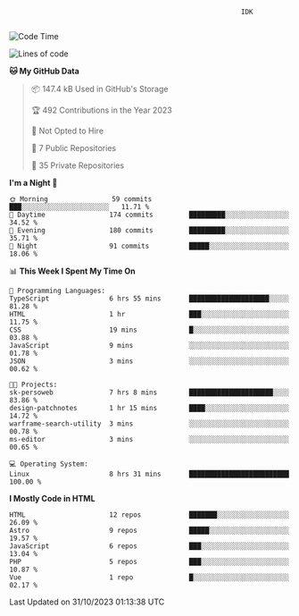 ```text
                                                          IDK
                                       
```

<!--START_SECTION:waka-->
![Code Time](http://img.shields.io/badge/Code%20Time-86%20hrs%201%20min-blue)

![Lines of code](https://img.shields.io/badge/From%20Hello%20World%20I%27ve%20Written-135.5%20thousand%20lines%20of%20code-blue)

**🐱 My GitHub Data** 

> 📦 147.4 kB Used in GitHub's Storage 
 > 
> 🏆 492 Contributions in the Year 2023
 > 
> 🚫 Not Opted to Hire
 > 
> 📜 7 Public Repositories 
 > 
> 🔑 35 Private Repositories 
 > 
**I'm a Night 🦉** 

```text
🌞 Morning                59 commits          ███░░░░░░░░░░░░░░░░░░░░░░   11.71 % 
🌆 Daytime                174 commits         █████████░░░░░░░░░░░░░░░░   34.52 % 
🌃 Evening                180 commits         █████████░░░░░░░░░░░░░░░░   35.71 % 
🌙 Night                  91 commits          █████░░░░░░░░░░░░░░░░░░░░   18.06 % 
```


📊 **This Week I Spent My Time On** 

```text
💬 Programming Languages: 
TypeScript               6 hrs 55 mins       ████████████████████░░░░░   81.28 % 
HTML                     1 hr                ███░░░░░░░░░░░░░░░░░░░░░░   11.75 % 
CSS                      19 mins             █░░░░░░░░░░░░░░░░░░░░░░░░   03.88 % 
JavaScript               9 mins              ░░░░░░░░░░░░░░░░░░░░░░░░░   01.78 % 
JSON                     3 mins              ░░░░░░░░░░░░░░░░░░░░░░░░░   00.62 % 

🐱‍💻 Projects: 
sk-persoweb              7 hrs 8 mins        █████████████████████░░░░   83.86 % 
design-patchnotes        1 hr 15 mins        ████░░░░░░░░░░░░░░░░░░░░░   14.72 % 
warframe-search-utility  3 mins              ░░░░░░░░░░░░░░░░░░░░░░░░░   00.78 % 
ms-editor                3 mins              ░░░░░░░░░░░░░░░░░░░░░░░░░   00.65 % 

💻 Operating System: 
Linux                    8 hrs 31 mins       █████████████████████████   100.00 % 
```

**I Mostly Code in HTML** 

```text
HTML                     12 repos            ███████░░░░░░░░░░░░░░░░░░   26.09 % 
Astro                    9 repos             █████░░░░░░░░░░░░░░░░░░░░   19.57 % 
JavaScript               6 repos             ███░░░░░░░░░░░░░░░░░░░░░░   13.04 % 
PHP                      5 repos             ███░░░░░░░░░░░░░░░░░░░░░░   10.87 % 
Vue                      1 repo              █░░░░░░░░░░░░░░░░░░░░░░░░   02.17 % 
```




 Last Updated on 31/10/2023 01:13:38 UTC
<!--END_SECTION:waka-->
